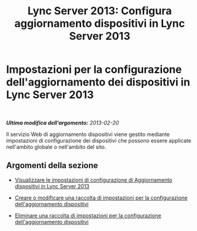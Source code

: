 ﻿---
title: "Lync Server 2013: Configura aggiornamento dispositivi in Lync Server 2013"
TOCTitle: "Lync Server 2013: Configura aggiornamento dispositivi in Lync Server 2013"
ms:assetid: a567b290-4c78-48bf-8ff7-39e32e54de39
ms:mtpsurl: https://technet.microsoft.com/it-it/library/JJ994058(v=OCS.15)
ms:contentKeyID: 52062215
ms.date: 08/24/2015
mtps_version: v=OCS.15
ms.translationtype: HT
---

# Impostazioni per la configurazione dell'aggiornamento dei dispositivi in Lync Server 2013

 

_**Ultima modifica dell'argomento:** 2013-02-20_

Il servizio Web di aggiornamento dispositivi viene gestito mediante impostazioni di configurazione dei dispositivi che possono essere applicate nell'ambito globale o nell'ambito del sito.

## Argomenti della sezione

  - [Visualizzare le impostazioni di configurazione di Aggiornamento dispositivi in Lync Server 2013](lync-server-2013-view-device-update-configuration-settings.md)

  - [Creare o modificare una raccolta di impostazioni per la configurazione dell'aggiornamento dispositivi](lync-server-2013-create-or-modify-a-collection-of-device-update-configuration-settings.md)

  - [Eliminare una raccolta di impostazioni per la configurazione dell'aggiornamento dispositivi](lync-server-2013-delete-a-collection-of-device-update-configuration-settings.md)

